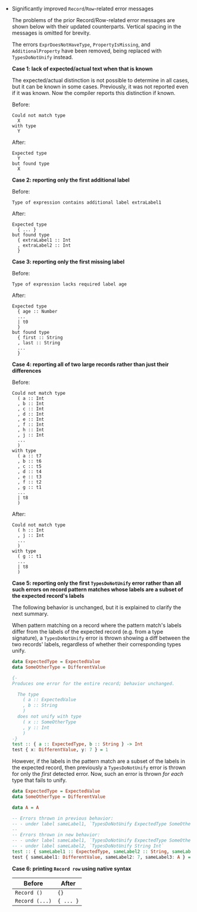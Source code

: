 * Significantly improved `Record`/`Row`-related error messages

  The problems of the prior Record/Row-related error messages
  are shown below with their updated counterparts. Vertical spacing
  in the messages is omitted for brevity.
  
  The errors `ExprDoesNotHaveType`, `PropertyIsMissing`, 
  and `AdditionalProperty` have been removed, being replaced
  with `TypesDoNotUnify` instead.

  **Case 1: lack of expected/actual text when that is known**

  The expected/actual distinction is not possible to determine in all cases,
  but it can be known in some cases. Previously, it was not reported even 
  if it was known. Now the compiler reports this distinction if known.

  Before:
  ```
  Could not match type
    X
  with type
    Y
  ```
  After:
  ```
  Expected type
    Y
  but found type
    X
  ```

  **Case 2: reporting only the first additional label**

  Before:
  ```
  Type of expression contains additional label extraLabel1
  ```
  After:
  ```
  Expected type
    { ... }
  but found type
    { extraLabel1 :: Int
    , extraLabel2 :: Int
    }
  ```

  **Case 3: reporting only the first missing label**

  Before:
  ```
  Type of expression lacks required label age
  ```
  After:
  ```
  Expected type
    { age :: Number
    ...
    | t0
    }
  but found type
    { first :: String
    , last :: String
    ...
    }
  ```

  **Case 4: reporting all of two large records rather than just their differences**

  Before:
  ```
  Could not match type
    ( a :: Int
    , b :: Int
    , c :: Int
    , d :: Int
    , e :: Int
    , f :: Int
    , h :: Int
    , j :: Int
    ...
    )
  with type
    ( a :: t7
    , b :: t6
    , c :: t5
    , d :: t4
    , e :: t3
    , f :: t2
    , g :: t1
    ...
    | t8
    )
  ```
  After:
  ```
  Could not match type
    ( h :: Int
    , j :: Int
    ...
    )
  with type
    ( g :: t1
    ...
    | t8
    )
  ```

  **Case 5: reporting only the first `TypesDoNotUnify` error rather than all such errors on record pattern matches whose labels are a subset of the expected record's labels**

  The following behavior is unchanged, but it is explained to clarify
  the next summary.
 
  When pattern matching on a record where the pattern match's labels
  differ from the labels of the expected record (e.g. from a type signature),
  a `TypesDoNotUnify` error is thrown showing a diff between the two records' labels,
  regardless of whether their corresponding types unify.

  ```purs
  data ExpectedType = ExpectedValue
  data SomeOtherType = DifferentValue

  {-  
  Produces one error for the entire record; behavior unchanged.

    The type
      ( a :: ExpectedValue
      , b :: String
      )
    does not unify with type
      ( x :: SomeOtherType
      , y :: Int
      )
  -}
  test :: { a :: ExpectedType, b :: String } -> Int
  test { x: DifferentValue, y: 7 } = 1
  ```

  However, if the labels in the pattern match are a subset of the labels
  in the expected record, then previously a `TypesDoNotUnify` error is thrown
  for only the _first_ detected error. Now, such an error is thrown
  _for each_ type that fails to unify.

  ```purs
  data ExpectedType = ExpectedValue
  data SomeOtherType = DifferentValue

  data A = A

  -- Errors thrown in previous behavior:
  -- - under label sameLabel1, `TypesDoNotUnify ExpectedType SomeOtherType`
  --
  -- Errors thrown in new behavior:
  -- - under label sameLabel1, `TypesDoNotUnify ExpectedType SomeOtherType`
  -- - under label sameLabel2, `TypesDoNotUnify String Int`
  test :: { sameLabel1 :: ExpectedType, sameLabel2 :: String, sameLabel3 :: A } -> Int
  test { sameLabel1: DifferentValue, sameLabel2: 7, sameLabel3: A } = 1
  ```

  **Case 6: printing `Record row` using native syntax**

  | Before | After |
  | - | - |
  | `Record ()` | `{}` |
  | `Record (...)` | `{ ... }` |
